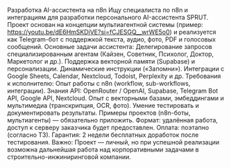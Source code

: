 Разработка AI-ассистента на n8n
Ищу специалиста по n8n и интеграциям для разработки персонального AI-ассистента SPRUT.
Проект основан на концепции мультиагентной системы (пример: https://youtu.be/dE6HmSKDjVE?si=fCJESGQ__wrWE5o0) и реализуется как Telegram-бот с поддержкой текста, аудио, фото, PDF и голосовых сообщений.
Основные задачи ассистента:
Делегирование запросов специализированным агентам (Кайзен, Советник, Психолог, Доктор, Маркетолог и др.).
Поддержка векторной памяти (Supabase) и персонализации.
Динамические инструкции («Запомни»).
Интеграции с Google Sheets, Calendar, Nextcloud, Todoist, Perplexity и др.
Требования к исполнителю:
Опыт работы с n8n (workflow, sub-workflows, интеграции).
Знания API: OpenRouter / OpenAI, Supabase, Telegram Bot API, Google API, Nextcloud.
Опыт с векторными базами, эмбеддингами и мультимедиа (транскрипция, OCR, фото).
Умение тестировать и документировать результаты.
Примеры проектов (n8n-боты, мультиагенты) — обязательно приложить.
Формат: удалённая работа, доступ к серверу заказчика будет предоставлен.
Оплата: поэтапно (согласно ТЗ).
Гарантия: 2 недели бесплатных доработок после тестирования.
Важно:
Проект — личный, но при успешной реализации возможна дальнейшая работа над корпоративными задачами в строительно-инжиниринговой компании.

